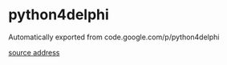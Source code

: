 # python4delphi
Automatically exported from code.google.com/p/python4delphi

[source address](http://python4delphi.googlecode.com)
